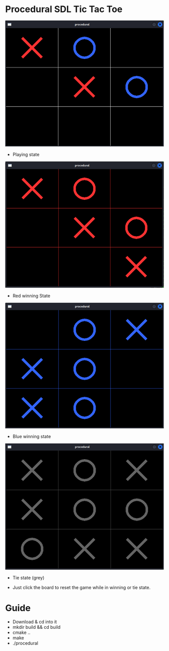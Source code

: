 # Procedural SDL Tic Tac Toe

![](https://github.com/u-n-s-t-o-p-p-a-b-l-e/xprmnt/blob/main/C/sdl-tictactoe/scr/procedural-game-state.png)
+ Playing state

![](https://github.com/u-n-s-t-o-p-p-a-b-l-e/xprmnt/blob/main/C/sdl-tictactoe/scr/procedural-red-winning-state.png)
+ Red winning State

![](https://github.com/u-n-s-t-o-p-p-a-b-l-e/xprmnt/blob/main/C/sdl-tictactoe/scr/procedural-blue-winning-state.png)

+ Blue winning state

![](https://github.com/u-n-s-t-o-p-p-a-b-l-e/xprmnt/blob/main/C/sdl-tictactoe/scr/procedural-tie-state.png)


+ Tie state (grey)

+ Just click the board to reset the game while in winning or tie state.


# Guide
+ Download & cd into it
+ mkdir build && cd build
+ cmake ..
+ make
+ ./procedural
